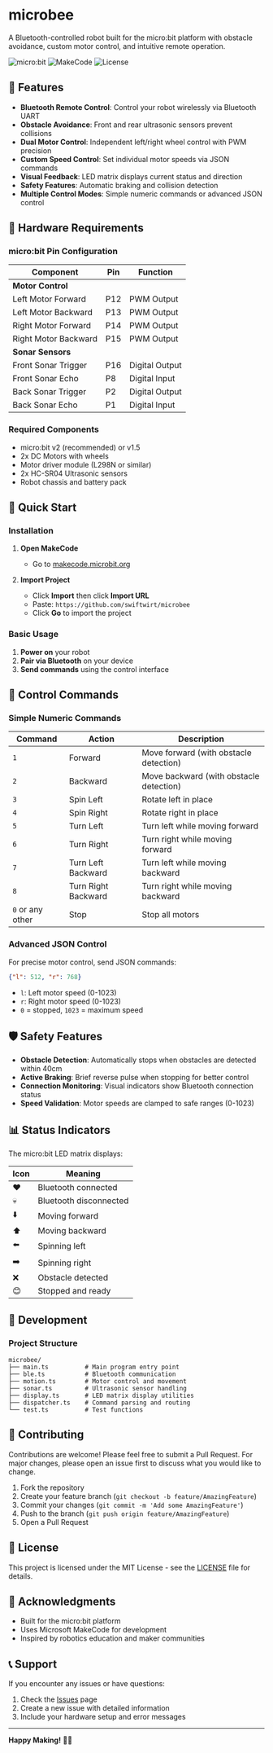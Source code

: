 # microbee

A Bluetooth-controlled robot built for the micro:bit platform with obstacle avoidance, custom motor control, and intuitive remote operation.

![micro:bit](https://img.shields.io/badge/micro:bit-v2.0-blue)
![MakeCode](https://img.shields.io/badge/MakeCode-Extension-green)
![License](https://img.shields.io/badge/License-MIT-yellow)

## 🤖 Features

- **Bluetooth Remote Control**: Control your robot wirelessly via Bluetooth UART
- **Obstacle Avoidance**: Front and rear ultrasonic sensors prevent collisions
- **Dual Motor Control**: Independent left/right wheel control with PWM precision
- **Custom Speed Control**: Set individual motor speeds via JSON commands
- **Visual Feedback**: LED matrix displays current status and direction
- **Safety Features**: Automatic braking and collision detection
- **Multiple Control Modes**: Simple numeric commands or advanced JSON control

## 🔧 Hardware Requirements

### micro:bit Pin Configuration

| Component | Pin | Function |
|-----------|-----|----------|
| **Motor Control** | | |
| Left Motor Forward | P12 | PWM Output |
| Left Motor Backward | P13 | PWM Output |
| Right Motor Forward | P14 | PWM Output |
| Right Motor Backward | P15 | PWM Output |
| **Sonar Sensors** | | |
| Front Sonar Trigger | P16 | Digital Output |
| Front Sonar Echo | P8 | Digital Input |
| Back Sonar Trigger | P2 | Digital Output |
| Back Sonar Echo | P1 | Digital Input |

### Required Components

- micro:bit v2 (recommended) or v1.5
- 2x DC Motors with wheels
- Motor driver module (L298N or similar)
- 2x HC-SR04 Ultrasonic sensors
- Robot chassis and battery pack

## 🚀 Quick Start

### Installation

1. **Open MakeCode**
   - Go to [makecode.microbit.org](https://makecode.microbit.org/)

2. **Import Project**
   - Click **Import** then click **Import URL**
   - Paste: `https://github.com/swiftwirt/microbee`
   - Click **Go** to import the project

### Basic Usage

1. **Power on** your robot
2. **Pair via Bluetooth** on your device
3. **Send commands** using the control interface

## 📡 Control Commands

### Simple Numeric Commands

| Command | Action | Description |
|---------|--------|-------------|
| `1` | Forward | Move forward (with obstacle detection) |
| `2` | Backward | Move backward (with obstacle detection) |
| `3` | Spin Left | Rotate left in place |
| `4` | Spin Right | Rotate right in place |
| `5` | Turn Left | Turn left while moving forward |
| `6` | Turn Right | Turn right while moving forward |
| `7` | Turn Left Backward | Turn left while moving backward |
| `8` | Turn Right Backward | Turn right while moving backward |
| `0` or any other | Stop | Stop all motors |

### Advanced JSON Control

For precise motor control, send JSON commands:

```json
{"l": 512, "r": 768}
```

- `l`: Left motor speed (0-1023)
- `r`: Right motor speed (0-1023)
- `0` = stopped, `1023` = maximum speed

## 🛡️ Safety Features

- **Obstacle Detection**: Automatically stops when obstacles are detected within 40cm
- **Active Braking**: Brief reverse pulse when stopping for better control
- **Connection Monitoring**: Visual indicators show Bluetooth connection status
- **Speed Validation**: Motor speeds are clamped to safe ranges (0-1023)

## 📊 Status Indicators

The micro:bit LED matrix displays:

| Icon | Meaning |
|------|---------|
| ❤️ | Bluetooth connected |
| 💀 | Bluetooth disconnected |
| ⬇️ | Moving forward |
| ⬆️ | Moving backward |
| ⬅️ | Spinning left |
| ➡️ | Spinning right |
| ❌ | Obstacle detected |
| 😊 | Stopped and ready |

## 🔧 Development

### Project Structure

```
microbee/
├── main.ts          # Main program entry point
├── ble.ts           # Bluetooth communication
├── motion.ts        # Motor control and movement
├── sonar.ts         # Ultrasonic sensor handling
├── display.ts       # LED matrix display utilities
├── dispatcher.ts    # Command parsing and routing
└── test.ts          # Test functions
```

## 🤝 Contributing

Contributions are welcome! Please feel free to submit a Pull Request. For major changes, please open an issue first to discuss what you would like to change.

1. Fork the repository
2. Create your feature branch (`git checkout -b feature/AmazingFeature`)
3. Commit your changes (`git commit -m 'Add some AmazingFeature'`)
4. Push to the branch (`git push origin feature/AmazingFeature`)
5. Open a Pull Request

## 📄 License

This project is licensed under the MIT License - see the [LICENSE](LICENSE) file for details.

## 🙏 Acknowledgments

- Built for the micro:bit platform
- Uses Microsoft MakeCode for development
- Inspired by robotics education and maker communities

## 📞 Support

If you encounter any issues or have questions:

1. Check the [Issues](https://github.com/swiftwirt/microbee/issues) page
2. Create a new issue with detailed information
3. Include your hardware setup and error messages

---

**Happy Making!** 🚀🤖
